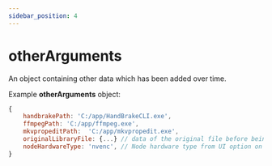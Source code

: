 ```yaml
---
sidebar_position: 4
---
```

# otherArguments

An object containing other data which has been added over time.

Example **otherArguments** object:

```js
{
    handbrakePath: 'C:/app/HandBrakeCLI.exe',
    ffmpegPath: 'C:/app/ffmpeg.exe',
    mkvpropeditPath:  'C:/app/mkvpropedit.exe',
    originalLibraryFile: {...} // data of the original file before being processed.
    nodeHardwareType: 'nvenc', // Node hardware type from UI option on Node options panel.
}
```